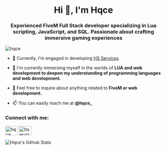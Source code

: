 <h1 align="center">Hi 👋, I'm Hqce</h1>
<h3 align="center">Experienced FiveM Full Stack developer specializing in Lua scripting, JavaScript, and SQL. Passionate about crafting immersive gaming experiences</h3>

<p align="left"> <img src="https://komarev.com/ghpvc/?username=hqce&label=Profile%20views&color=000000&style=flat" alt="hqce" /> </p>

- 🔭 Currently, I'm engaged in developing [HS Services](https://discord.gg/hsservices)

- 🌱 I'm currently immersing myself in the worlds of **LUA and web development to deepen my understanding of programming languages and web development.**

- 💬 Feel free to inquire about anything related to **FiveM or web development.**

- 📫 You can easily reach me at **@hqce_**

<h3 align="left">Connect with me:</h3>
<p align="left">
<a href="https://www.youtube.com/@Tyxo0172" target="blank"><img align="center" src="https://raw.githubusercontent.com/rahuldkjain/github-profile-readme-generator/master/src/images/icons/Social/youtube.svg" alt="hqce" height="30" width="40" /></a>
<a href="https://discord.gg/hsservices" target="blank"><img align="center" src="https://raw.githubusercontent.com/rahuldkjain/github-profile-readme-generator/master/src/images/icons/Social/discord.svg" alt="hservices" height="30" width="40" /></a>
</p>

![Hqce's Github Stats](https://github-readme-stats.vercel.app/api?username=hqce&theme=transparent&show_icons=true)
